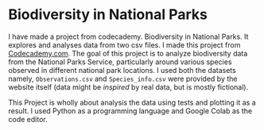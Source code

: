 # Biodiversity in National Parks
I have made a project from codecademy. Biodiversity in National Parks. It explores and analyses data from two csv files. I made this project from [Codecademy.com](https://www.codecademy.com). The goal of this project is to analyze biodiversity data from the National Parks Service, particularly around various species observed in different national park locations. I used both the datasets namely, `Observations.csv` and `Species_info.csv` were provided by the website itself (data might be *inspired* by real data, but is mostly fictional).

This Project is wholly about analysis the data using tests and plotting it as a result. I used Python as a programming language and Google Colab as the code editor.
